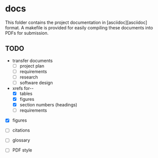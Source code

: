 # docs

This folder contains the project documentation in [asciidoc][asciidoc] format.
A makefile is provided for easily compiling these documents into PDFs for
submission.

## TODO

- transfer documents
    - [ ] project plan
    - [ ] requirements
    - [ ] research
    - [ ] software design
- xrefs for--
    - [x] tables
    - [x] figures
    - [x] section numbers (headings)
    - [ ] requirements
- [x] figures
- [ ] citations
- [ ] glossary
- [ ] PDF style

